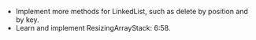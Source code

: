 - Implement more methods for LinkedList, such as delete by position and by key.
- Learn and implement ResizingArrayStack: 6:58.